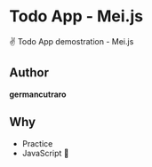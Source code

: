 # Todo App - Mei.js

✌️ Todo App demostration - Mei.js

## Author

**germancutraro**

## Why

* Practice
* JavaScript 💛
